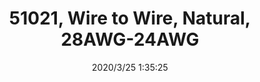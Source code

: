 ﻿---
layout: post 
title: 51021, Wire to Wire, Natural, 28AWG-24AWG
tags: 
categories: housing-terminal
overview: PHR-3, Wire to Wire, Natural, 28AWG-24AWG
series: 51021
part_number: 307-1
thumb_img: static/202003/307-thumb-20200325093610.jpg
small_img: static/202003/307-20200325093610.jpg
date: 2020/3/25 1:35:25
---



